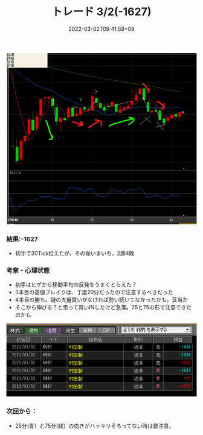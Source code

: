 ﻿---
title: トレード 3/2(-1627)
date: "2022-03-02T09:41:59+09"
image: "220302_/image.png"
thumbnail: chart.png
tags: ["trade"]
---

![](chart.png)

### 結果:-1627

- 初手で30Tick拾えたが、その後いまいち。2勝4敗

### 考察・心理状態

- 初手はヒゲから移動平均の反発をうまくとらえた？
- 3本目の高値ブレイクは、丁度20分だったので注意するべきだった
- 4本目の勝ち。謎の大量買いがなければ勢い続いてなかったかも。妥当か
- そこから伸びる？と思って買いINしたけど急落。25と75の形で注意できたのかも

![](2022-03-02-09-44-23.png)

### 次回から：

- 25分(青）と75分(緑）の向きがハッキリそろってない時は要注意。
